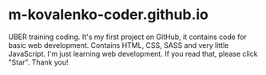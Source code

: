 # m-kovalenko-coder.github.io
UBER training coding.
It's my first project on GitHub, it contains code for basic web development. 
Contains HTML, CSS, SASS and very little JavaScript.
I'm just learning web development.
If you read that, please click "Star". Thank you!
